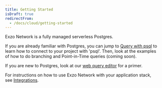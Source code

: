 ```yaml
---
title: Getting Started
isDraft: true
redirectFrom:
  - /docs/cloud/getting-started
---
```


Exzo Network is a fully managed serverless Postgres.

If you are already familiar with Postgres, you can jump to [Query with psql](/docs/tutorials#query-with-psql) to learn how to connect to your project with 'psql'.
Then, look at the examples of how to do branching and Point-in-Time queries (coming soon).

If you are new to Postgres, look at our [web query editor](/docs/tutorials#query-via-ui) for a primer.

For instructions on how to use Exzo Network with your application stack, see [Integrations](/docs/integrations).
